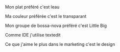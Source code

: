 Mon plat préféré c'est leau

Ma couleur préférée c'est le transparant

Mon groupe de bossa-nova préféré c'est Little Big

Comme IDE j'utilise textedit

Ce que j'aime le plus dans le marketing c'est le design
